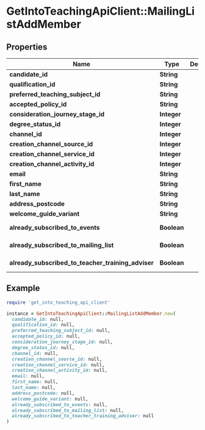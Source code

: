 # GetIntoTeachingApiClient::MailingListAddMember

## Properties

| Name | Type | Description | Notes |
| ---- | ---- | ----------- | ----- |
| **candidate_id** | **String** |  | [optional] |
| **qualification_id** | **String** |  | [optional] |
| **preferred_teaching_subject_id** | **String** |  |  |
| **accepted_policy_id** | **String** |  |  |
| **consideration_journey_stage_id** | **Integer** |  |  |
| **degree_status_id** | **Integer** |  |  |
| **channel_id** | **Integer** |  | [optional] |
| **creation_channel_source_id** | **Integer** |  | [optional] |
| **creation_channel_service_id** | **Integer** |  | [optional] |
| **creation_channel_activity_id** | **Integer** |  | [optional] |
| **email** | **String** |  |  |
| **first_name** | **String** |  |  |
| **last_name** | **String** |  |  |
| **address_postcode** | **String** |  | [optional] |
| **welcome_guide_variant** | **String** |  | [optional] |
| **already_subscribed_to_events** | **Boolean** |  | [optional][readonly] |
| **already_subscribed_to_mailing_list** | **Boolean** |  | [optional][readonly] |
| **already_subscribed_to_teacher_training_adviser** | **Boolean** |  | [optional][readonly] |

## Example

```ruby
require 'get_into_teaching_api_client'

instance = GetIntoTeachingApiClient::MailingListAddMember.new(
  candidate_id: null,
  qualification_id: null,
  preferred_teaching_subject_id: null,
  accepted_policy_id: null,
  consideration_journey_stage_id: null,
  degree_status_id: null,
  channel_id: null,
  creation_channel_source_id: null,
  creation_channel_service_id: null,
  creation_channel_activity_id: null,
  email: null,
  first_name: null,
  last_name: null,
  address_postcode: null,
  welcome_guide_variant: null,
  already_subscribed_to_events: null,
  already_subscribed_to_mailing_list: null,
  already_subscribed_to_teacher_training_adviser: null
)
```

